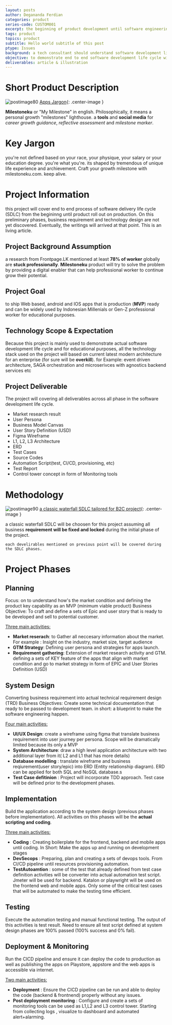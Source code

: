 ```yaml
---
layout: posts
author: Degananda Ferdian
categories: product
series-code: CUSTOM001
excerpt: the beginning of product development until software engineering phases. Build a hybrid web based and mobile application to manage personal growth milestone. 
tags: product
topics: product
subtitle: Hello world subtitle of this post
ptype: Issues
background: a tech consultant should understand software development life cycle.
objective: to demonstrate end to end software development life cycle with actual execution.
deliverables: article & illustration
---
```


# Short Product Description

![postimage80](/assets/images/2025-04/Milestoneku.svg)
[Apps Jargon](/assets/images/2025-04/Milestoneku.jpg){: .center-image }


**Milestoneku** or "My Milestone" in english. Philosophically, it means a personal growth "milestones" lighthouse. a **tools** and **social media** for <i>career growth guidance</i>, <i>reflective assessment</i> and <i>milestone marker</i>.

# Key Jargon

you're not defined based on your race, your physique, your salary or your education degree. you're what you're. its shaped by tremendous of unique life experience and archievement. Craft your growth milestone with milestoneku.com. keep alive.

# Project Information
this project will cover end to end process of software delivery life cycle (SDLC) from the begininng until product roll out on production. On this preliminary phases, business requirement and technology design are not yet discovered. Eventually, the writings will arrived at that point. This is an living article.

## Project Background Assumption
a research from Frontpage.LK mentioned at least **78% of worker** globally are **stuck professionally**. **Milestoneku** product will try to solve the problem by providing a digital enabler that can help professional worker to continue grow their potential.

## Project Goal
to ship Web based, android and IOS apps that is production (**MVP**) ready and can be widely used by Indonesian Millenials or Gen-Z professional worker for educational purposes.

## Technology Scope & Expectation
Because this project is mainly used to demonstrate actual software development life cycle and for educational purposes, all the technology stack used on the project will based on current latest modern architecture for an enterprise (for sure will be **overkill**). for Example: event driven architecture, SAGA orchestration and microserivces with agnostics backend services etc

## Project Deliverable
The project will covering all deliverables across all phase in the software development life cycle.
- Market research result
- User Persona
- Business Model Canvas
- User Story Definition (USD)
- Figma Wireframe
- L1, L2, L3 Architecture
- ERD
- Test Cases
- Source Codes
- Automation Script(test, CI/CD, provisioning, etc)
- Test Report
- Control tower concept in form of Monitoring tools

# Methodology

![postimage90](/assets/images/2025-04/SDLC.svg)
[a classic waterfall SDLC tailored for B2C project](/assets/images/2025-04/SDLC.jpg){: .center-image }


a classic waterfall SDLC will be choosen for this project assuming all business **requirement will be fixed and locked** during the initial phase of the project.

    each develirables mentioned on previous point will be covered during the SDLC phases.

# Project Phases
## Planning
Focus: on to understand how's the market condition and defining the product key capability as an MVP (minimum viable product)
Business Objective: To craft and define a sets of Epic and user story that is ready to be developed and sell to potential customer.

<u>Three main activities:</u>

- **Market reserach**: to Gather all neccesary information about the market. For example : Insight on the industry, market size, target audience
- **GTM Strategy**: Defining user persona and strategies for apps launch.
- **Requirement gathering**: Extension of market research activity and GTM. defining a sets of KEY feature of the apps that align with market condition and go to market strategy in form of EPIC and User Stories Definition (USD)

## System Design
Converting business requirement into actual technical requirement design (TRD) 
Business Objectives: Create some technical documentation that ready to be passed to development team. in short: a blueprint to make the software engineering happen.

<u>Four main activities:</u>

- **UI/UX Design**: create a wireframe using figma that translate business requirement into user journey per persona. Scope will be dramatically limited because its only a MVP
- **System Architecture**: draw a high level application architecture with two additional layer from it( L2 and L1 that has more details)
- **Database modelling** : translate wireframe and business reqiurement(user story/epic) into ERD (Entity relationship diagram). ERD can be applied for both SQL and NoSQL database.s
- **Test Case defitinion** : Project will incorporate TDD approach. Test case will be defined prior to the development phases.

## Implementation
Build the application according to the system design (previous phases before implementation). All activities on this phases will be the **actual scripting and coding**.

<u>Three main activities:</u>

- **Coding** : Creating boilerplate for the frontend, backend and mobile apps until coding. In Short: Make the apps up and running on development stages
- **DevSecops** : Preparing, plan and creating a sets of devops tools. From CI/CD pipeline until resources provisioning automation.
- **TestAutoamtion** : some of the test that already defined from test case definition activities will be converter into actual automation test script. Jmeter will be used for backend. Katalon or playwright will be used on the frontend web and mobile apps. Only some of the critical test cases that will be automated to make the testing time efficient.

## Testing
Execute the automation testing and manual functional testing. The output of this activities is test result. Need to ensure all test script defined at system design phases are 100% passed (100% success and 0% fail).

## Deployment & Monitoring
Run the CICD pipeline and ensure it can deploy the code to production as well as publishing the apps on Playstore, appstore and the web apps is accessible via internet.

<u>Two main activities:</u>

- **Deployment** : Ensure the CICD pipeline can be run and able to deploy the code (backend & frontnend) properly without any issues.
- **Post deployment monitoring** : Configure and create a sets of monitoring tools can be used as L1,L2 and L3 control tower. Starting from collecting logs , visualize to dashboard and automated alert+alarming.

